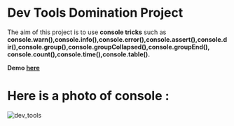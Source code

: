 # Dev Tools Domination Project

The aim of this project is to use **console tricks** such as **console.warn(),console.info(),console.error(),console.assert(),console.dir(),console.group(),console.groupCollapsed(),console.groupEnd(),
console.count(),console.time(),console.table().**

**Demo [here](https://baydarn.github.io/JS-30/09%20Dev%20Tools%20Domination/index.html)**

# Here is a photo of console :

![dev_tools](https://user-images.githubusercontent.com/37474673/103383377-92835e00-4b03-11eb-961c-9e3a6ebf2f48.png)

